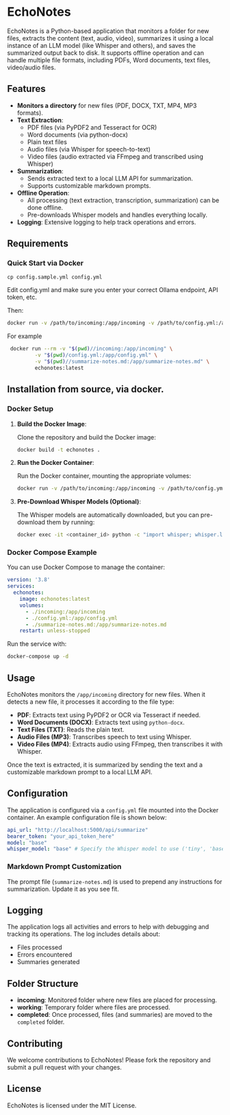 
# EchoNotes

EchoNotes is a Python-based application that monitors a folder for new files, extracts the content (text, audio, video), summarizes it using a local instance of an LLM model (like Whisper and others), and saves the summarized output back to disk. It supports offline operation and can handle multiple file formats, including PDFs, Word documents, text files, video/audio files.

## Features

- **Monitors a directory** for new files (PDF, DOCX, TXT, MP4, MP3 formats).
- **Text Extraction**:
  - PDF files (via PyPDF2 and Tesseract for OCR)
  - Word documents (via python-docx)
  - Plain text files
  - Audio files (via Whisper for speech-to-text)
  - Video files (audio extracted via FFmpeg and transcribed using Whisper)
- **Summarization**: 
  - Sends extracted text to a local LLM API for summarization.
  - Supports customizable markdown prompts.
- **Offline Operation**: 
  - All processing (text extraction, transcription, summarization) can be done offline.
  - Pre-downloads Whisper models and handles everything locally.
- **Logging**: Extensive logging to help track operations and errors.

## Requirements

### Quick Start via Docker

   ```base
   cp config.sample.yml config.yml
   ```
   Edit config.yml and make sure you enter your correct Ollama endpoint, API token, etc.
   
   Then:

   ```bash
   docker run -v /path/to/incoming:/app/incoming -v /path/to/config.yml:/app/config.yml -v /path/to/summarize-notes.md:/app/summarize-notes.md echonotes
   ```

   For example

   ```bash
    docker run --rm -v "$(pwd)//incoming:/app/incoming" \
            -v "$(pwd)/config.yml:/app/config.yml" \
            -v "$(pwd)//summarize-notes.md:/app/summarize-notes.md" \
            echonotes:latest
   ```




## Installation from source, via docker.

### Docker Setup

1. **Build the Docker Image**:

   Clone the repository and build the Docker image:
   ```bash
   docker build -t echonotes .
   ```

2. **Run the Docker Container**:

   Run the Docker container, mounting the appropriate volumes:
   ```bash
   docker run -v /path/to/incoming:/app/incoming -v /path/to/config.yml:/app/config.yml -v /path/to/summarize-notes.md:/app/summarize-notes.md echonotes
   ```

3. **Pre-Download Whisper Models (Optional)**:

   The Whisper models are automatically downloaded, but you can pre-download them by running:
   ```bash
   docker exec -it <container_id> python -c "import whisper; whisper.load_model('base')"
   ```

### Docker Compose Example

You can use Docker Compose to manage the container:

```yaml
version: '3.8'
services:
  echonotes:
    image: echonotes:latest
    volumes:
      - ./incoming:/app/incoming
      - ./config.yml:/app/config.yml
      - ./summarize-notes.md:/app/summarize-notes.md
    restart: unless-stopped
```

Run the service with:

```bash
docker-compose up -d
```

## Usage

EchoNotes monitors the `/app/incoming` directory for new files. When it detects a new file, it processes it according to the file type:

- **PDF**: Extracts text using PyPDF2 or OCR via Tesseract if needed.
- **Word Documents (DOCX)**: Extracts text using `python-docx`.
- **Text Files (TXT)**: Reads the plain text.
- **Audio Files (MP3)**: Transcribes speech to text using Whisper.
- **Video Files (MP4)**: Extracts audio using FFmpeg, then transcribes it with Whisper.

Once the text is extracted, it is summarized by sending the text and a customizable markdown prompt to a local LLM API.

## Configuration

The application is configured via a `config.yml` file mounted into the Docker container. An example configuration file is shown below:

```yaml
api_url: "http://localhost:5000/api/summarize"
bearer_token: "your_api_token_here"
model: "base"
whisper_model: "base" # Specify the Whisper model to use ('tiny', 'base', 'small', 'medium', 'large')
```

### Markdown Prompt Customization

The prompt file (`summarize-notes.md`) is used to prepend any instructions for summarization. Update it as you see fit.

## Logging

The application logs all activities and errors to help with debugging and tracking its operations. The log includes details about:
- Files processed
- Errors encountered
- Summaries generated

## Folder Structure

- **incoming**: Monitored folder where new files are placed for processing.
- **working**: Temporary folder where files are processed.
- **completed**: Once processed, files (and summaries) are moved to the `completed` folder.

## Contributing

We welcome contributions to EchoNotes! Please fork the repository and submit a pull request with your changes.

## License

EchoNotes is licensed under the MIT License.

